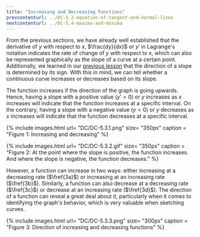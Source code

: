 ```yaml
---
title: "Increasing and Decreasing Functions"
prevcontenturl: ../DC-5.2-equation-of-tangent-and-normal-lines
nextcontenturl: ../DC-5.4-maxima-and-minima
---
```




From the previous sections, we have already well established that the derivative of $y$ with respect to $x$, $\frac{dy}{dx}$ or $y'$ in Lagrange's notation indicates the rate of change of $y$ with respect to $x$, which can also be represented graphically as the slope of a curve at a certain point. Additionally, we learned in our [previous lesson](../DC-3.3-slope-of-a-curve) that the direction of a slope is determined by its sign. With this in mind, we can tell whether a continuous curve increases or decreases based on its slope.

The function increases if the direction of the graph is going upwards. Hence, having a slope with a positive value ($y'>0$) or $y$ increases as $x$ increases will indicate that the function increases at a specific interval. On the contrary, having a slope with a negative value ($y<0$) or $y$ decreases as $x$ increases will indicate that the function decreases at a specific interval.


{% include images.html 
    url= "DC/DC-5.3.1.png" 
    size= "350px"
    caption = "Figure 1: Increasing and decreasing"
%}



{% include images.html 
    url= "DC/DC-5.3.2.gif" 
    size= "350px"
    caption = "Figure 2: At the point where the slope is positive, the function increases. And where the slope is negative, the function decreases."
%}

However, a function can increase in two ways: either increasing at a decreasing rate ($\fref{3a}$) or increasing at an increasing rate ($\fref{3b}$). Similarly, a function can also decrease at a decreasing rate ($\fref{3c}$) or decrease at an increasing rate ($\fref{3d}$). The direction of a function can reveal a great deal about it, particularly when it comes to identifying the graph's behavior, which is very valuable when sketching curves.



{% include images.html 
    url= "DC/DC-5.3.3.png" 
    size= "300px"
    caption = "Figure 3: Direction of increasing and decreasing functions"
%}